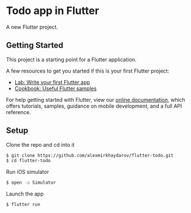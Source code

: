 # Todo app in Flutter

A new Flutter project.

## Getting Started

This project is a starting point for a Flutter application.

A few resources to get you started if this is your first Flutter project:

- [Lab: Write your first Flutter app](https://flutter.dev/docs/get-started/codelab)
- [Cookbook: Useful Flutter samples](https://flutter.dev/docs/cookbook)

For help getting started with Flutter, view our
[online documentation](https://flutter.dev/docs), which offers tutorials,
samples, guidance on mobile development, and a full API reference.

## Setup
Clone the repo and cd into it
```bash
$ git clone https://github.com/alexmirkhaydarov/flutter-todo.git
$ cd flutter-todo
```
Run iOS simulator
```bash
$ open -a Simulator
```
Launch the app
```bash
$ flutter run
```